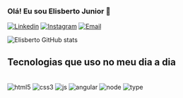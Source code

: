 ### Olá! Eu sou Elisberto Junior 👋

[![Linkedin](https://img.shields.io/badge/LinkedIn-0077B5?style=for-the-badge&logo=linkedin&logoColor=white)](https://br.linkedin.com/in/elisberto-alves-pereira-junior-b72495203)
[![Instagram](https://img.shields.io/badge/Instagram-E4405F?style=for-the-badge&logo=instagram&logoColor=white)](https://www.instagram.com/elisbertojr19/)
[![Email](https://img.shields.io/badge/Microsoft_Outlook-0078D4?style=for-the-badge&logo=microsoft-outlook&logoColor=white)]()

![Elisberto GitHub stats](https://github-readme-stats.vercel.app/api?username=ElisbertoJunior&show_icons=true&theme=dark)


## Tecnologias que uso no meu dia a dia

<div style="display: inline_block"><br/>
  <img align="center" alt="html5" src="https://img.shields.io/badge/HTML5-E34F26?style=for-the-badge&logo=html5&logoColor=white" />
  <img align="center" alt="css3" src="https://img.shields.io/badge/CSS3-1572B6?style=for-the-badge&logo=css3&logoColor=white" />
  <img align="center" alt="js" src="https://img.shields.io/badge/JavaScript-F7DF1E?style=for-the-badge&logo=javascript&logoColor=black" />
  <img align="center" alt="angular" src="https://img.shields.io/badge/React-20232A?style=for-the-badge&logo=react&logoColor=61DAFB" />
  <img align="center" alt="node" src="https://img.shields.io/badge/Node.js-43853D?style=for-the-badge&logo=node.js&logoColor=white" />
  <img align="center" alt="type" src="https://img.shields.io/badge/TypeScript-007ACC?style=for-the-badge&logo=typescript&logoColor=white" />

</div><br/>






